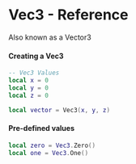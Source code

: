 # Vec3 - Reference
Also known as a Vector3

#### Creating a Vec3
```lua
-- Vec3 Values
local x = 0
local y = 0
local z = 0

local vector = Vec3(x, y, z)
```

#### Pre-defined values
```lua
local zero = Vec3.Zero()
local one = Vec3.One() 
```